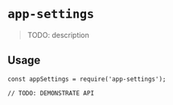 # `app-settings`

> TODO: description

## Usage

```
const appSettings = require('app-settings');

// TODO: DEMONSTRATE API
```

